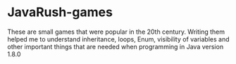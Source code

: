 # JavaRush-games

These are small games that were popular in the 20th century. Writing 
them helped me to understand inheritance, 
loops, Enum, visibility of variables and other important things 
that are needed when programming in Java version 1.8.0

